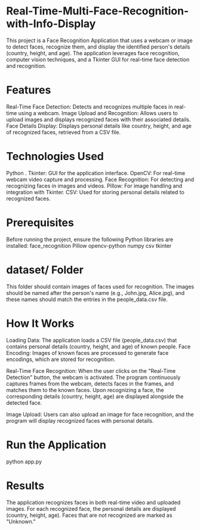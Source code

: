 # Real-Time-Multi-Face-Recognition-with-Info-Display

This project is a Face Recognition Application that uses a webcam or image to detect faces, recognize them, and display the identified person's details (country, height, and age). The application leverages face recognition, computer vision techniques, and a Tkinter GUI for real-time face detection and recognition.

# Features

Real-Time Face Detection: Detects and recognizes multiple faces in real-time using a webcam.
Image Upload and Recognition: Allows users to upload images and displays recognized faces with their associated details.
Face Details Display: Displays personal details like country, height, and age of recognized faces, retrieved from a CSV file.

# Technologies Used

Python .
Tkinter: GUI for the application interface.
OpenCV: For real-time webcam video capture and processing.
Face Recognition: For detecting and recognizing faces in images and videos.
Pillow: For image handling and integration with Tkinter.
CSV: Used for storing personal details related to recognized faces.

# Prerequisites

Before running the project, ensure the following Python libraries are installed:
face_recognition
Pillow
opencv-python
numpy
csv
tkinter

# dataset/ Folder

This folder should contain images of faces used for recognition. The images should be named after the person's name (e.g., John.jpg, Alice.jpg), and these names should match the entries in the people_data.csv file.

# How It Works

Loading Data: The application loads a CSV file (people_data.csv) that contains personal details (country, height, and age) of known people.
Face Encoding: Images of known faces are processed to generate face encodings, which are stored for recognition.

Real-Time Face Recognition:
When the user clicks on the "Real-Time Detection" button, the webcam is activated.
The program continuously captures frames from the webcam, detects faces in the frames, and matches them to the known faces.
Upon recognizing a face, the corresponding details (country, height, age) are displayed alongside the detected face.

Image Upload: Users can also upload an image for face recognition, and the program will display recognized faces with personal details.

# Run the Application

python app.py

# Results

The application recognizes faces in both real-time video and uploaded images.
For each recognized face, the personal details are displayed (country, height, age).
Faces that are not recognized are marked as "Unknown."
